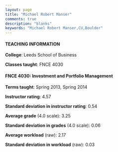 ```yaml
---
layout: page
title: "Michael Robert Manser" 
comments: true
description: "blanks"
keywords: "Michael Robert Manser,CU,Boulder"
---
```

<head>
<script src="https://ajax.googleapis.com/ajax/libs/jquery/2.1.3/jquery.min.js"></script>
<script src="https://dl.dropboxusercontent.com/s/pc42nxpaw1ea4o9/highcharts.js?dl=0"></script>
<!-- <script src="../assets/js/highcharts.js"></script> -->
<style type="text/css">@font-face {
	font-family: "Bebas Neue";
	src: url(https://www.filehosting.org/file/details/544349/BebasNeue Regular.otf) format("opentype");
	}
	h1.Bebas { 
		font-family: "Bebas Neue", Verdana, Tahoma;
	}
</style>
</head>
	   
#### TEACHING INFORMATION

**College**: Leeds School of Business

**Classes taught**: FNCE 4030

#### FNCE 4030: Investment and Portfolio Management

**Terms taught**: Spring 2013, Spring 2014

**Instructor rating**: 4.57

**Standard deviation in instructor rating**: 0.54

**Average grade** (4.0 scale): 3.25

**Standard deviation in grades** (4.0 scale): 0.06

**Average workload** (raw): 2.17

**Standard deviation in workload** (raw): 0.03

